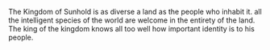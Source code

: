 The Kingdom of Sunhold is as diverse a land as the people who inhabit it. all the intelligent species of the world are welcome in the entirety of the land. The king of the kingdom knows all too well how important identity is to his people.